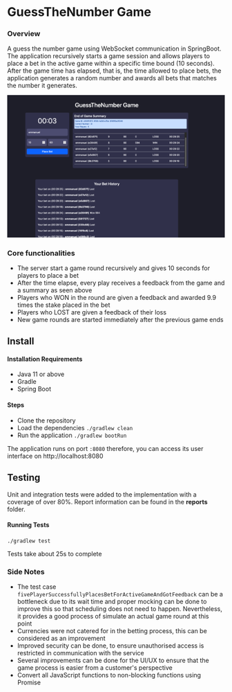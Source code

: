 # GuessTheNumber Game

### Overview

A guess the number game using WebSocket communication in SpringBoot. The application
recursively starts a game session and allows players to place a bet in the active game
within a specific time bound (10 seconds). After the game time has elapsed, that is, the
time allowed to place bets, the application generates a random number and awards all bets
that matches the number it generates.

![Web Interface](imgs/app_interface.png)

### Core functionalities

- The server start a game round recursively and gives 10 seconds for players to place a bet
- After the time elapse, every play receives a feedback from the game and a summary as seen above
- Players who WON in the round are given a feedback and awarded 9.9 times the stake placed in the bet
- Players who LOST are given a feedback of their loss
- New game rounds are started immediately after the previous game ends

## Install

#### Installation Requirements

- Java 11 or above
- Gradle
- Spring Boot

#### Steps

- Clone the repository
- Load the dependencies `./gradlew clean`
- Run the application `./gradlew bootRun`

The application runs on port `:8080` therefore, you can access its user interface on http://localhost:8080

## Testing

Unit and integration tests were added to the implementation with a coverage of over 80%. Report information can
be found in the **reports** folder.

#### Running Tests

`./gradlew test`

Tests take about 25s to complete

### Side Notes

- The test case `fivePlayerSuccessfullyPlacesBetForActiveGameAndGotFeedback` can be a bottleneck due to its wait time
  and proper mocking can be done to improve this so that scheduling does not need to happen. Nevertheless, it provides
  a good process of simulate an actual game round at this point
- Currencies were not catered for in the betting process, this can be considered as an improvement
- Improved security can be done, to ensure unauthorised access is restricted in communication with the service
- Several improvements can be done for the UI/UX to ensure that the game process is easier from a customer's perspective
- Convert all JavaScript functions to non-blocking functions using Promise